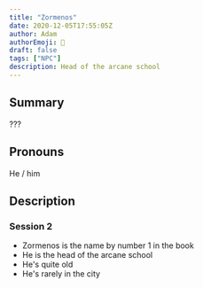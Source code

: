 ```yaml
---
title: "Zormenos"
date: 2020-12-05T17:55:05Z
author: Adam
authorEmoji: 👼
draft: false
tags: ["NPC"]
description: Head of the arcane school
---
```


## Summary
???

## Pronouns
He / him

## Description

### Session 2
- Zormenos is the name by number 1 in the book
- He is the head of the arcane school
- He's quite old
- He's rarely in the city
